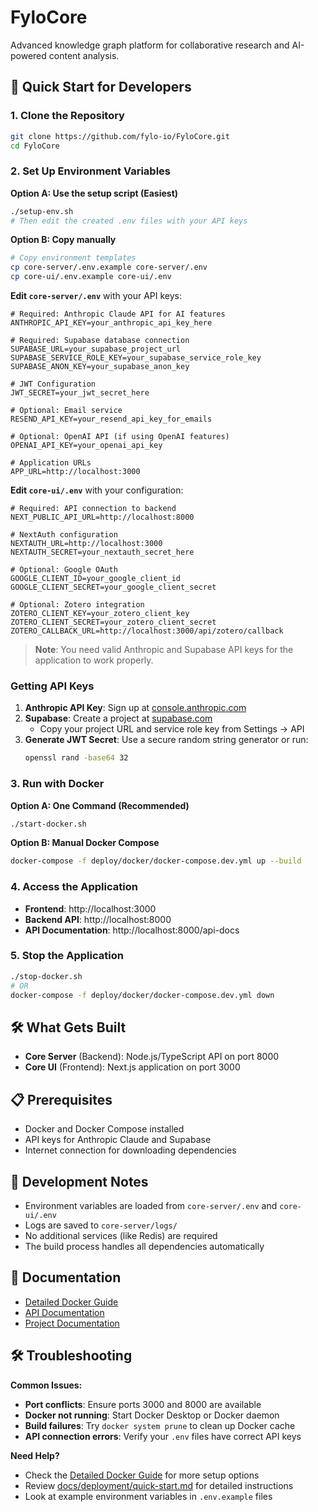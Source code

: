 # FyloCore

Advanced knowledge graph platform for collaborative research and AI-powered content analysis.

## 🚀 Quick Start for Developers

### 1. Clone the Repository
```bash
git clone https://github.com/fylo-io/FyloCore.git
cd FyloCore
```

### 2. Set Up Environment Variables

**Option A: Use the setup script (Easiest)**
```bash
./setup-env.sh
# Then edit the created .env files with your API keys
```

**Option B: Copy manually**
```bash
# Copy environment templates
cp core-server/.env.example core-server/.env
cp core-ui/.env.example core-ui/.env
```

**Edit `core-server/.env`** with your API keys:
```env
# Required: Anthropic Claude API for AI features
ANTHROPIC_API_KEY=your_anthropic_api_key_here

# Required: Supabase database connection
SUPABASE_URL=your_supabase_project_url
SUPABASE_SERVICE_ROLE_KEY=your_supabase_service_role_key
SUPABASE_ANON_KEY=your_supabase_anon_key

# JWT Configuration
JWT_SECRET=your_jwt_secret_here

# Optional: Email service
RESEND_API_KEY=your_resend_api_key_for_emails

# Optional: OpenAI API (if using OpenAI features)
OPENAI_API_KEY=your_openai_api_key

# Application URLs
APP_URL=http://localhost:3000
```

**Edit `core-ui/.env`** with your configuration:
```env
# Required: API connection to backend
NEXT_PUBLIC_API_URL=http://localhost:8000

# NextAuth configuration
NEXTAUTH_URL=http://localhost:3000
NEXTAUTH_SECRET=your_nextauth_secret_here

# Optional: Google OAuth
GOOGLE_CLIENT_ID=your_google_client_id
GOOGLE_CLIENT_SECRET=your_google_client_secret

# Optional: Zotero integration
ZOTERO_CLIENT_KEY=your_zotero_client_key
ZOTERO_CLIENT_SECRET=your_zotero_client_secret
ZOTERO_CALLBACK_URL=http://localhost:3000/api/zotero/callback
```

> **Note**: You need valid Anthropic and Supabase API keys for the application to work properly.

### Getting API Keys

1. **Anthropic API Key**: Sign up at [console.anthropic.com](https://console.anthropic.com)
2. **Supabase**: Create a project at [supabase.com](https://supabase.com)
   - Copy your project URL and service role key from Settings → API
3. **Generate JWT Secret**: Use a secure random string generator or run:
   ```bash
   openssl rand -base64 32
   ```

### 3. Run with Docker

**Option A: One Command (Recommended)**
```bash
./start-docker.sh
```

**Option B: Manual Docker Compose**
```bash
docker-compose -f deploy/docker/docker-compose.dev.yml up --build
```

### 4. Access the Application

- **Frontend**: http://localhost:3000
- **Backend API**: http://localhost:8000
- **API Documentation**: http://localhost:8000/api-docs

### 5. Stop the Application
```bash
./stop-docker.sh
# OR
docker-compose -f deploy/docker/docker-compose.dev.yml down
```

## 🛠️ What Gets Built

- **Core Server** (Backend): Node.js/TypeScript API on port 8000
- **Core UI** (Frontend): Next.js application on port 3000

## 📋 Prerequisites

- Docker and Docker Compose installed
- API keys for Anthropic Claude and Supabase
- Internet connection for downloading dependencies

## 🔧 Development Notes

- Environment variables are loaded from `core-server/.env` and `core-ui/.env`
- Logs are saved to `core-server/logs/`
- No additional services (like Redis) are required
- The build process handles all dependencies automatically

## 📖 Documentation

- [Detailed Docker Guide](DOCKER.md)
- [API Documentation](docs/api/README.md)
- [Project Documentation](docs/README.md)

## 🛠️ Troubleshooting

**Common Issues:**
- **Port conflicts**: Ensure ports 3000 and 8000 are available
- **Docker not running**: Start Docker Desktop or Docker daemon
- **Build failures**: Try `docker system prune` to clean up Docker cache
- **API connection errors**: Verify your `.env` files have correct API keys

**Need Help?**
- Check the [Detailed Docker Guide](DOCKER.md) for more setup options
- Review [docs/deployment/quick-start.md](docs/deployment/quick-start.md) for detailed instructions
- Look at example environment variables in `.env.example` files